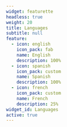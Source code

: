 ```yaml
---
widget: featurette
headless: true
weight: 20
title: Languages
subtitle: null
feature:
  - icon: english
    icon_pack: fab
    name: English
    description: 100%
  - icon: spanish
    icon_pack: custom
    name: Spanish
    description: 100%
  - icon: french
    icon_pack: custom
    name: French
    description: 25%
widget_id: Languages
active: true
---
```


